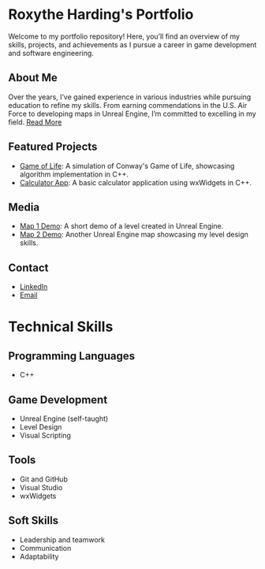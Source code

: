 # Roxythe Harding's Portfolio
Welcome to my portfolio repository! Here, you’ll find an overview of my skills, projects, and achievements as I pursue a career in game development and software engineering.

## About Me
Over the years, I’ve gained experience in various industries while pursuing education to refine my skills. From earning commendations in the U.S. Air Force to developing maps in Unreal Engine, I’m committed to excelling in my field.
[Read More](./About_Me.md)

## Featured Projects
- [Game of Life](https://github.com/Roxythe/GameOfLife): A simulation of Conway's Game of Life, showcasing algorithm implementation in C++.
- [Calculator App](https://github.com/Roxythe/Calculator_App): A basic calculator application using wxWidgets in C++.

## Media
- [Map 1 Demo](https://youtu.be/VP0z5PM8efk): A short demo of a level created in Unreal Engine.
- [Map 2 Demo](https://youtu.be/GQODAAfSKQY): Another Unreal Engine map showcasing my level design skills.

## Contact
- [LinkedIn](https://www.linkedin.com/in/roxythe-harding/)
- [Email](mailto:roxythelharding@gmail.com)

# Technical Skills

## Programming Languages
- C++

## Game Development
- Unreal Engine (self-taught)
- Level Design
- Visual Scripting

## Tools
- Git and GitHub
- Visual Studio
- wxWidgets

## Soft Skills
- Leadership and teamwork
- Communication
- Adaptability
